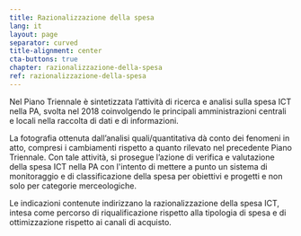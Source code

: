 ```yaml
---
title: Razionalizzazione della spesa
lang: it
layout: page
separator: curved
title-alignment: center
cta-buttons: true
chapter: razionalizzazione-della-spesa
ref: razionalizzazione-della-spesa
---
```

Nel Piano Triennale è sintetizzata l’attività di ricerca e analisi sulla spesa
ICT nella PA, svolta nel 2018 coinvolgendo le principali amministrazioni
centrali e locali nella raccolta di dati e di informazioni. 

La fotografia ottenuta dall’analisi quali/quantitativa dà conto dei fenomeni in
atto, compresi i cambiamenti rispetto a quanto rilevato nel precedente Piano
Triennale. Con tale attività, si prosegue l’azione di verifica e valutazione
della spesa ICT nella PA con l'intento di mettere a punto un sistema di
monitoraggio e di classificazione della spesa per obiettivi e progetti e non
solo per categorie merceologiche.

Le indicazioni contenute indirizzano la razionalizzazione della spesa ICT,
intesa come percorso di riqualificazione rispetto alla tipologia di spesa e di
ottimizzazione rispetto ai canali di acquisto. 
